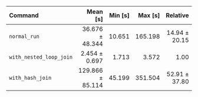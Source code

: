 | Command | Mean [s] | Min [s] | Max [s] | Relative |
|:---|---:|---:|---:|---:|
| `normal_run` | 36.676 ± 48.344 | 10.651 | 165.198 | 14.94 ± 20.15 |
| `with_nested_loop_join` | 2.454 ± 0.697 | 1.713 | 3.572 | 1.00 |
| `with_hash_join` | 129.866 ± 85.114 | 45.199 | 351.504 | 52.91 ± 37.80 |
